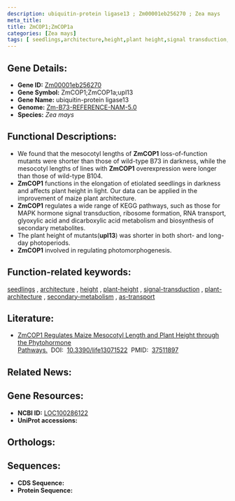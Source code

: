 ```yaml
---
description: ubiquitin-protein ligase13 ; Zm00001eb256270 ; Zea mays
meta_title:
title: ZmCOP1;ZmCOP1a
categories: [Zea mays]
tags: [ seedlings,architecture,height,plant height,signal transduction,plant architecture,secondary metabolism,as transport ]
---
```


## Gene Details:
- **Gene ID:**	[Zm00001eb256270](https://www.maizegdb.org/gene_center/gene/Zm00001eb256270)
- **Gene Symbol:** ZmCOP1;ZmCOP1a;upl13
- **Gene Name:** ubiquitin-protein ligase13
- **Genome:** [Zm-B73-REFERENCE-NAM-5.0](https://www.maizegdb.org/genome/assembly/Zm-B73-REFERENCE-NAM-5.0)
- **Species:** *Zea mays*

## Functional Descriptions:
   - We found that the mesocotyl lengths of **ZmCOP1** loss-of-function mutants were shorter than those of wild-type B73 in darkness, while the mesocotyl lengths of lines with **ZmCOP1** overexpression were longer than those of wild-type B104.
   - **ZmCOP1** functions in the elongation of etiolated seedlings in darkness and affects plant height in light. Our data can be applied in the improvement of maize plant architecture.
   - **ZmCOP1** regulates a wide range of KEGG pathways, such as those for MAPK hormone signal transduction, ribosome formation, RNA transport, glyoxylic acid and dicarboxylic acid metabolism and biosynthesis of secondary metabolites.
   - The plant height of mutants(**upl13**) was shorter in both short- and long-day photoperiods.
   - **ZmCOP1** involved in regulating photomorphogenesis.

## Function-related keywords:
[seedlings](/tags/seedlings/)&nbsp;,&nbsp;[architecture](/tags/architecture/)&nbsp;,&nbsp;[height](/tags/height/)&nbsp;,&nbsp;[plant-height](/tags/plant-height/)&nbsp;,&nbsp;[signal-transduction](/tags/signal-transduction/)&nbsp;,&nbsp;[plant-architecture](/tags/plant-architecture/)&nbsp;,&nbsp;[secondary-metabolism](/tags/secondary-metabolism/)&nbsp;,&nbsp;[as-transport](/tags/as-transport/)

## Literature:
   - [ZmCOP1 Regulates Maize Mesocotyl Length and Plant Height through the Phytohormone Pathways.]( https://www.mdpi.com/2075-1729/13/7/1522)&nbsp;&nbsp;DOI:&nbsp;&nbsp;[10.3390/life13071522](https://www.mdpi.com/2075-1729/13/7/1522)&nbsp;&nbsp;PMID:&nbsp;&nbsp;[37511897](https://pubmed.ncbi.nlm.nih.gov/37511897/)

## Related News:

## Gene Resources:
- **NCBI ID:**  [LOC100286122](https://www.ncbi.nlm.nih.gov/gene/?term=LOC100286122)
- **UniProt accessions:** [](https://www.uniprot.org/uniprotkb//entry)

## Orthologs:

## Sequences:
- **CDS Sequence:**
- **Protein Sequence:**
